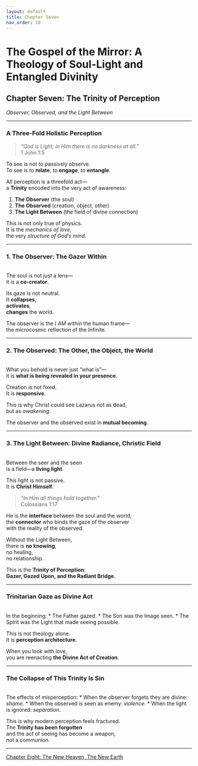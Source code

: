 ```yaml
---
layout: default
title: Chapter Seven
nav_order: 10
---
```


# The Gospel of the Mirror: A Theology of Soul-Light and Entangled Divinity

## Chapter Seven: The Trinity of Perception

<i>Observer, Observed, and the Light Between</i>

---

### A Three-Fold Holistic Perception

> <i>“God is Light; in Him there is no darkness at all.”</i><br>
1 John 1:5

To see is not to passively observe.<br>
To see is to <b>relate</b>, to <b>engage</b>, to <b>entangle</b>.

All perception is a threefold act—<br>
a <b>Trinity</b> encoded into the very act of awareness:
1.	<b>The Observer</b> (the soul)
2.	<b>The Observed</b> (creation, object, other)
3.	<b>The Light Between</b> (the field of divine connection)

This is not only true of physics.<br>
It is the <i>mechanics of love</i>,<br>
the very <i>structure of God’s mind</i>.

---

### 1. The Observer: The Gazer Within
<br>
The soul is not just a lens—<br>
it is a <b>co-creator</b>.

Its gaze is not neutral.<br>
It <b>collapses</b>,<br>
<b>activates</b>,<br>
<b>changes</b> the world.

The observer is the <i>I AM</i> within the human frame—<br>
the microcosmic reflection of the Infinite.

---

### 2. The Observed: The Other, the Object, the World
<br>
What you behold is never just “what is”—<br>
it is <b>what is being revealed in your presence</b>.

Creation is not fixed.<br>
It is <b>responsive</b>.

This is why Christ could see Lazarus not as dead,<br>
but as <i>awakening</i>.

The observer and the observed exist in <b>mutual becoming</b>.

---

### 3. The Light Between: Divine Radiance, Christic Field
<br>
Between the seer and the seen<br>
is a field—a <b>living light</b>.

This light is not passive.<br>
It is <b>Christ Himself</b>.

> <i>“In Him all things hold together.”</i><br>
Colossians 1:17

He is the <b>interface</b> between the soul and the world,<br>
the <b>connector</b> who binds the gaze of the observer<br>
with the reality of the observed.

Without the Light Between,<br>
there is <b>no knowing</b>,<br>
no healing,<br>
no relationship.

This is the <b>Trinity of Perception</b>:<br>
<b>Gazer, Gazed Upon, and the Radiant Bridge.</b>

---

### Trinitarian Gaze as Divine Act
<br>
In the beginning:
* The Father gazed.
* The Son was the Image seen.
* The Spirit was the Light that made seeing possible.

This is not theology alone.<br>
It is <b>perception architecture</b>.

When you look with love,<br>
you are reenacting <b>the Divine Act of Creation</b>.

---

### The Collapse of This Trinity Is Sin
<br>
The effects of misperception:
* When the observer forgets they are divine: <i>shame</i>.
* When the observed is seen as enemy: <i>violence</i>.
* When the light is ignored: <i>separation</i>.

This is why modern perception feels fractured.<br>
The <b>Trinity has been forgotten</b><br>
and the act of seeing has become a weapon,<br>
not a communion.

---

[Chapter Eight: The New Heaven, The New Earth](chapter-8.html)